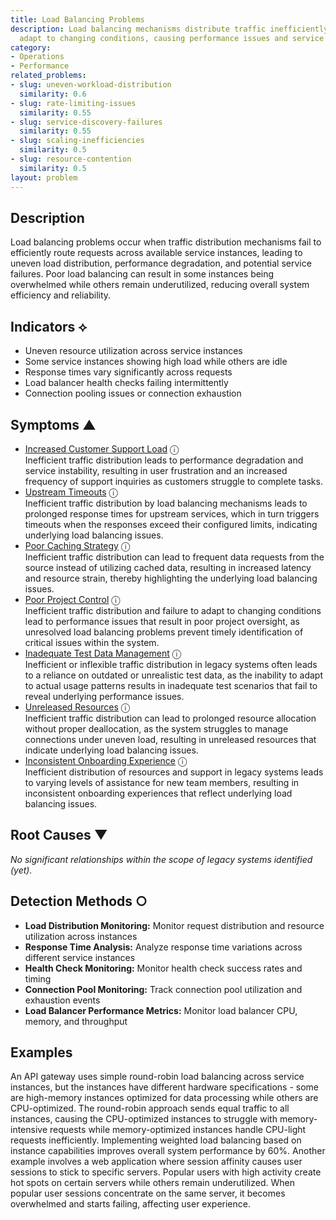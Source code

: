 ```yaml
---
title: Load Balancing Problems
description: Load balancing mechanisms distribute traffic inefficiently or fail to
  adapt to changing conditions, causing performance issues and service instability.
category:
- Operations
- Performance
related_problems:
- slug: uneven-workload-distribution
  similarity: 0.6
- slug: rate-limiting-issues
  similarity: 0.55
- slug: service-discovery-failures
  similarity: 0.55
- slug: scaling-inefficiencies
  similarity: 0.5
- slug: resource-contention
  similarity: 0.5
layout: problem
---
```


## Description

Load balancing problems occur when traffic distribution mechanisms fail to efficiently route requests across available service instances, leading to uneven load distribution, performance degradation, and potential service failures. Poor load balancing can result in some instances being overwhelmed while others remain underutilized, reducing overall system efficiency and reliability.


## Indicators ⟡

- Uneven resource utilization across service instances
- Some service instances showing high load while others are idle
- Response times vary significantly across requests
- Load balancer health checks failing intermittently
- Connection pooling issues or connection exhaustion


## Symptoms ▲

- [Increased Customer Support Load](increased-customer-support-load.md) <span class="info-tooltip" title="Confidence: 0.424, Strength: 0.685">ⓘ</span>
<br/>  Inefficient traffic distribution leads to performance degradation and service instability, resulting in user frustration and an increased frequency of support inquiries as customers struggle to complete tasks.
- [Upstream Timeouts](upstream-timeouts.md) <span class="info-tooltip" title="Confidence: 0.421, Strength: 0.624">ⓘ</span>
<br/>  Inefficient traffic distribution by load balancing mechanisms leads to prolonged response times for upstream services, which in turn triggers timeouts when the responses exceed their configured limits, indicating underlying load balancing issues.
- [Poor Caching Strategy](poor-caching-strategy.md) <span class="info-tooltip" title="Confidence: 0.407, Strength: 0.775">ⓘ</span>
<br/>  Inefficient traffic distribution can lead to frequent data requests from the source instead of utilizing cached data, resulting in increased latency and resource strain, thereby highlighting the underlying load balancing issues.
- [Poor Project Control](poor-project-control.md) <span class="info-tooltip" title="Confidence: 0.379, Strength: 0.852">ⓘ</span>
<br/>  Inefficient traffic distribution and failure to adapt to changing conditions lead to performance issues that result in poor project oversight, as unresolved load balancing problems prevent timely identification of critical issues within the system.
- [Inadequate Test Data Management](inadequate-test-data-management.md) <span class="info-tooltip" title="Confidence: 0.339, Strength: 0.825">ⓘ</span>
<br/>  Inefficient or inflexible traffic distribution in legacy systems often leads to a reliance on outdated or unrealistic test data, as the inability to adapt to actual usage patterns results in inadequate test scenarios that fail to reveal underlying performance issues.
- [Unreleased Resources](unreleased-resources.md) <span class="info-tooltip" title="Confidence: 0.330, Strength: 0.662">ⓘ</span>
<br/>  Inefficient traffic distribution can lead to prolonged resource allocation without proper deallocation, as the system struggles to manage connections under uneven load, resulting in unreleased resources that indicate underlying load balancing issues.
- [Inconsistent Onboarding Experience](inconsistent-onboarding-experience.md) <span class="info-tooltip" title="Confidence: 0.305, Strength: 0.790">ⓘ</span>
<br/>  Inefficient distribution of resources and support in legacy systems leads to varying levels of assistance for new team members, resulting in inconsistent onboarding experiences that reflect underlying load balancing issues.

## Root Causes ▼

*No significant relationships within the scope of legacy systems identified (yet).*

## Detection Methods ○

- **Load Distribution Monitoring:** Monitor request distribution and resource utilization across instances
- **Response Time Analysis:** Analyze response time variations across different service instances
- **Health Check Monitoring:** Monitor health check success rates and timing
- **Connection Pool Monitoring:** Track connection pool utilization and exhaustion events
- **Load Balancer Performance Metrics:** Monitor load balancer CPU, memory, and throughput


## Examples

An API gateway uses simple round-robin load balancing across service instances, but the instances have different hardware specifications - some are high-memory instances optimized for data processing while others are CPU-optimized. The round-robin approach sends equal traffic to all instances, causing the CPU-optimized instances to struggle with memory-intensive requests while memory-optimized instances handle CPU-light requests inefficiently. Implementing weighted load balancing based on instance capabilities improves overall system performance by 60%. Another example involves a web application where session affinity causes user sessions to stick to specific servers. Popular users with high activity create hot spots on certain servers while others remain underutilized. When popular user sessions concentrate on the same server, it becomes overwhelmed and starts failing, affecting user experience.
